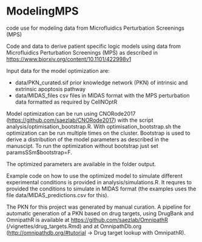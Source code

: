 # ModelingMPS
code use for modeling data from Microfluidics Perturbation Screenings (MPS)

Code and data to derive patient specific logic models using data from Microfluidics Perturbation Screenings (MPS) as described in https://www.biorxiv.org/content/10.1101/422998v1

Input data for the model optimization are:

- data/PKN_curated.sif prior knowledge network (PKN) of intrinsic and extrinsic apoptosis pathway
- data/MIDAS_files csv files in MIDAS format with the MPS perturbation data formatted as required by CellNOptR

Model optimization can be run using CNORode2017 (https://github.com/saezlab/CNORode2017) with the script analysis/optimisation_bootstrap.R. With optimisation_bootstrap.sh the optimization can be run multiple times on the cluster. Bootstrap is used to derive a distribution of the model parameters as described in the manuscipt. To run the optimization without bootstrap just set paramsSSm$bootstrap=F.


The optimized parameters are available in the folder output.

Example code on how to use the optimized model to simulate different experimental conditions is provided in analysis/simulations.R. It requres to provided the conditions to simulate in MIDAS format (the examples uses the file data/MIDAS_predictions.csv for this).


The PKN for this project was generated by manual curation. A pipeline for automatic generation of a PKN based on drug targets, using DrugBank and OmnipathR is available at https://github.com/saezlab/OmnipathR (/vignettes/drug_targets.Rmd) and at OmnipathDb.org (http://omnipathdb.org/#tutorial -> Drug target lookup with OmnipathR).


